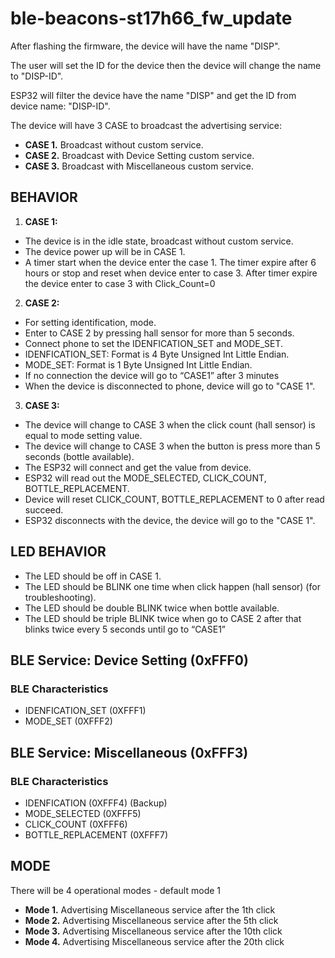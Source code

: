 # ble-beacons-st17h66_fw_update

After flashing the firmware, the device will have the name "DISP".

The user will set the ID for the device then the device will change the name to "DISP-ID".

ESP32 will filter the device have the name "DISP" and get the ID from device name: "DISP-ID".

The device will have 3 CASE to broadcast the advertising service:

+ **CASE 1.** Broadcast without custom service.
+ **CASE 2.** Broadcast with Device Setting custom service.
+ **CASE 3.** Broadcast with Miscellaneous custom service.

## BEHAVIOR

1. **CASE 1:** 
  + The device is in the idle state, broadcast without custom service.
  + The device power up will be in CASE 1.
  + A timer start when the device enter the case 1. The timer expire after 6 hours or stop and reset when device enter to case 3.
	After timer expire the device enter to case 3 with  Click_Count=0


2. **CASE 2:** 
  + For setting identification, mode.
  + Enter to CASE 2 by pressing hall sensor for more than 5 seconds.
  + Connect phone to set the IDENFICATION_SET and MODE_SET.
  + IDENFICATION_SET: Format is 4 Byte Unsigned Int Little Endian.
  + MODE_SET: Format is 1 Byte Unsigned Int Little Endian.
  + If no connection the device will go to “CASE1” after 3 minutes
  + When the device is disconnected to phone, device will go to "CASE 1".

3. **CASE 3:**
  + The device will change to CASE 3 when the click count (hall sensor) is equal to mode setting value.
  + The device will change to CASE 3 when the button is press more than 5 seconds (bottle available).
  + The ESP32 will connect and get the value from device.
  + ESP32 will read out the MODE_SELECTED, CLICK_COUNT, BOTTLE_REPLACEMENT. 
  + Device will reset CLICK_COUNT, BOTTLE_REPLACEMENT to 0 after read succeed.
  + ESP32 disconnects with the device, the device will go to the  "CASE 1".

## LED BEHAVIOR
+ The LED should be off in CASE 1.
+ The LED should be BLINK one time when click happen (hall sensor) (for troubleshooting).
+ The LED should be double BLINK twice when bottle available.
+ The LED should be triple BLINK twice when go to CASE 2 after that blinks twice every 5 seconds until go to “CASE1”
## BLE Service: Device Setting (0xFFF0)

### BLE Characteristics

+ IDENFICATION_SET    (0XFFF1)
+ MODE_SET            (0XFFF2)

## BLE Service: Miscellaneous (0xFFF3)

### BLE Characteristics

+ IDENFICATION         (0XFFF4) (Backup)
+ MODE_SELECTED        (0XFFF5)
+ CLICK_COUNT          (0XFFF6)
+ BOTTLE_REPLACEMENT   (0XFFF7)

## MODE

There will be 4 operational modes - default mode 1

+ **Mode 1.** Advertising Miscellaneous service after the 1th click
+ **Mode 2.** Advertising Miscellaneous service after the 5th click
+ **Mode 3.** Advertising Miscellaneous service after the 10th click
+ **Mode 4.** Advertising Miscellaneous service after the 20th click

